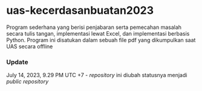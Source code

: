 # uas-kecerdasanbuatan2023
Program sederhana yang berisi penjabaran serta pemecahan masalah secara tulis tangan, implementasi lewat Excel, dan implementasi berbasis Python. Program ini disatukan dalam sebuah file pdf yang dikumpulkan saat UAS secara offline

### Update
July 14, 2023, 9.29 PM UTC +7 - _repository_ ini diubah statusnya menjadi _public repository_
